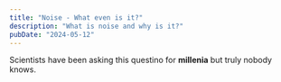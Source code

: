 ```yaml
---
title: "Noise - What even is it?"
description: "What is noise and why is it?"
pubDate: "2024-05-12"
---
```


Scientists have been asking this questino for **millenia** but truly nobody knows.
